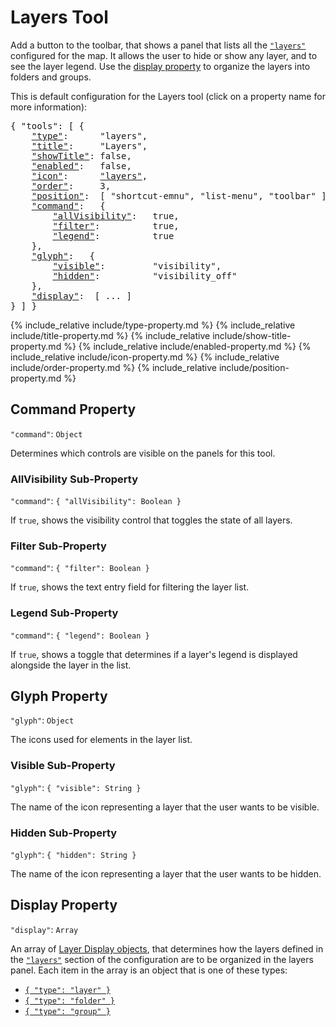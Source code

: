# Layers Tool

Add a button to the toolbar, that shows a panel that lists all the [`"layers"`](../layers) configured for the map.
It allows the user to hide or show any layer, and to see the layer legend.
Use the [display property](#display-property) to organize the layers into folders and groups.

This is default configuration for the Layers tool (click on a property name for more information):
<pre>
{ "tools": [ {
    <a href="#type-property"     >"type"</a>:      "layers",
    <a href="#title-property"    >"title"</a>:     "Layers",
    <a href="#showtitle-property">"showTitle"</a>: false,
    <a href="#enabled-property"  >"enabled"</a>:   false,
    <a href="#icon-property"     >"icon"</a>:      <a href="https://material.io/tools/icons/?icon=help" target="material">"layers"</a>,
    <a href="#order-property"    >"order"</a>:     3,
    <a href="#position-property" >"position"</a>:  [ "shortcut-emnu", "list-menu", "toolbar" ],
    <a href="#command-property"  >"command"</a>:   {
        <a href="#allVisibility-sub-property"   >"allVisibility"</a>:   true,
        <a href="#filter-sub-property"          >"filter"</a>:          true,
        <a href="#legend-sub-property"          >"legend"</a>:          true
    },
    <a href="#glyph-property"  >"glyph"</a>:   {
        <a href="#visible-sub-property"         >"visible"</a>:         "visibility",
        <a href="#hidden-sub-property"          >"hidden"</a>:          "visibility_off"
    },
    <a href="#display-property"  >"display"</a>:  [ ... ]
} ] }
</pre>

{% include_relative include/type-property.md %}
{% include_relative include/title-property.md %}
{% include_relative include/show-title-property.md %}
{% include_relative include/enabled-property.md %}
{% include_relative include/icon-property.md %}
{% include_relative include/order-property.md %}
{% include_relative include/position-property.md %}

## Command Property
`"command"`: `Object`

Determines which controls are visible on the panels for this tool.


### AllVisibility Sub-Property
`"command"`: `{ "allVisibility": Boolean }`

If `true`, shows the visibility control that toggles the state of all layers.


### Filter Sub-Property
`"command"`: `{ "filter": Boolean }`

If `true`, shows the text entry field for filtering the layer list.


### Legend Sub-Property
`"command"`: `{ "legend": Boolean }`

If `true`, shows a toggle that determines if a layer's legend is displayed alongside the layer in the list.


## Glyph Property
`"glyph"`: `Object`

The icons used for elements in the layer list.


### Visible Sub-Property
`"glyph"`: `{ "visible": String }`

The name of the icon representing a layer that the user wants to be visible.


### Hidden Sub-Property
`"glyph"`: `{ "hidden": String }`

The name of the icon representing a layer that the user wants to be hidden.


## Display Property
`"display"`: `Array`

An array of [Layer Display objects](layers-tool-display), that determines how the layers defined in the [`"layers"`](../layers) section of the configuration are to be organized in the layers panel. Each item in the array is an object that is one of these types:

- [`{ "type": "layer" }`](layers-tool-display#displaylayer-object)
- [`{ "type": "folder" }`](layers-tool-display#displayfolder-object)
- [`{ "type": "group" }`](layers-tool-display#displaygroup-object)
